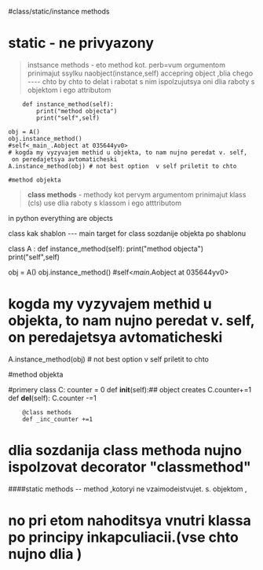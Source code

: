 #class/static/instance methods 
# static - ne privyazony 
>instsance methods - eto method kot. perb=vum orgumentom prinimajut ssylku naobject(instance,self)
accepring object ,blia chego ---- chto by chto to delat i rabotat s nim 
ispolzujutsya oni dlia raboty s objektom i ego attributom 
```pyclass A :
    def instance_method(self):
        print("method objecta")
        print("self",self)

obj = A()
obj.instance_method()
#self<_main_.Aobject at 035644yv0>
# kogda my vyzyvajem methid u objekta, to nam nujno peredat v. self,
 on peredajetsya avtomaticheski 
A.instance_method(obj) # not best option  v self priletit to chto 

#method objekta 
```
>**class methods** - methody kot pervym argumentom prinimajut klass (cls)
 use dlia raboty s klassom i ego atttributom 

 in python everything are  objects 

 class kak shablon --- main target for class sozdanije objekta po shablonu 

class A :
    def instance_method(self):
        print("method objecta")
        print("self",self)

obj = A()
obj.instance_method()
#self<_main_.Aobject at 035644yv0>
# kogda my vyzyvajem methid u objekta, to nam nujno peredat v. self, on peredajetsya avtomaticheski 
A.instance_method(obj) # not best option  v self priletit to chto 

#method objekta 

#primery 
class C:
    counter = 0 
    def __init__(self):## object creates 
        C.counter+=1
    def __del__(self):
        C.counter -=1


        @class methods
        def _inc_counter +=1


# dlia sozdanija class methoda nujno ispolzovat decorator "classmethod"
####static methods -- method ,kotoryi ne vzaimodeistvujet. s. objektom ,
#  no pri etom nahoditsya vnutri klassa po principy inkapculiacii.(vse chto nujno dlia )


